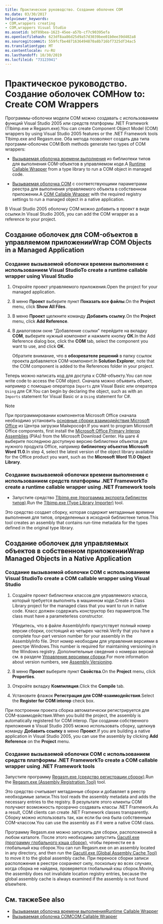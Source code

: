 ```yaml
---
title: Практическое руководство. Создание оболочек COM
ms.date: 03/30/2017
helpviewer_keywords:
- COM,wrappers creating
- COM,wrappers Visual Studio
ms.assetid: bdf89bea-1623-45ee-a57b-cf7c90395efa
ms.openlocfilehash: 623df8aa86d25d9a57d3039bee01b0ee39d402a8
ms.sourcegitcommit: 559fcfbe4871636494870a8b716bf7325df34ac5
ms.translationtype: MT
ms.contentlocale: ru-RU
ms.lasthandoff: 10/30/2019
ms.locfileid: "73123941"
---
```

# <a name="how-to-create-com-wrappers"></a><span data-ttu-id="926d7-102">Практическое руководство. Создание оболочек COM</span><span class="sxs-lookup"><span data-stu-id="926d7-102">How to: Create COM Wrappers</span></span>

<span data-ttu-id="926d7-103">Программы-оболочки модели COM можно создавать с использованием функций Visual Studio 2005 или средств платформы .NET Framework (Tlbimp.exe и Regasm.exe).</span><span class="sxs-lookup"><span data-stu-id="926d7-103">You can create Component Object Model (COM) wrappers by using Visual Studio 2005 features or the .NET Framework tools Tlbimp.exe and Regasm.exe.</span></span> <span data-ttu-id="926d7-104">Оба метода позволяют создать два типа программ-оболочек COM:</span><span class="sxs-lookup"><span data-stu-id="926d7-104">Both methods generate two types of COM wrappers:</span></span>

- <span data-ttu-id="926d7-105">[Вызываемая оболочка времени выполнения](../../standard/native-interop/runtime-callable-wrapper.md) из библиотеки типов для выполнения COM-объектов в управляемом коде.</span><span class="sxs-lookup"><span data-stu-id="926d7-105">A [Runtime Callable Wrapper](../../standard/native-interop/runtime-callable-wrapper.md) from a type library to run a COM object in managed code.</span></span>

- <span data-ttu-id="926d7-106">[Вызываемая оболочка COM](../../standard/native-interop/com-callable-wrapper.md) с соответствующими параметрами реестра для выполнения управляемого объекта в собственном приложении.</span><span class="sxs-lookup"><span data-stu-id="926d7-106">A [COM Callable Wrapper](../../standard/native-interop/com-callable-wrapper.md) with the required registry settings to run a managed object in a native application.</span></span>

<span data-ttu-id="926d7-107">В Visual Studio 2005 оболочку COM можно добавить в проект в виде ссылки.</span><span class="sxs-lookup"><span data-stu-id="926d7-107">In Visual Studio 2005, you can add the COM wrapper as a reference to your project.</span></span>

## <a name="wrap-com-objects-in-a-managed-application"></a><span data-ttu-id="926d7-108">Создание оболочек для COM-объектов в управляемом приложении</span><span class="sxs-lookup"><span data-stu-id="926d7-108">Wrap COM Objects in a Managed Application</span></span>

### <a name="to-create-a-runtime-callable-wrapper-using-visual-studio"></a><span data-ttu-id="926d7-109">Создание вызываемой оболочки времени выполнения с использованием Visual Studio</span><span class="sxs-lookup"><span data-stu-id="926d7-109">To create a runtime callable wrapper using Visual Studio</span></span>

1. <span data-ttu-id="926d7-110">Откройте проект управляемого приложения.</span><span class="sxs-lookup"><span data-stu-id="926d7-110">Open the project for your managed application.</span></span>

2. <span data-ttu-id="926d7-111">В меню **Проект** выберите пункт **Показать все файлы**.</span><span class="sxs-lookup"><span data-stu-id="926d7-111">On the **Project** menu, click **Show All Files**.</span></span>

3. <span data-ttu-id="926d7-112">В меню **Проект** щелкните команду **Добавить ссылку**.</span><span class="sxs-lookup"><span data-stu-id="926d7-112">On the **Project** menu, click **Add Reference**.</span></span>

4. <span data-ttu-id="926d7-113">В диалоговом окне "Добавление ссылки" перейдите на вкладку **COM**, выберите нужный компонент и нажмите кнопку **ОК**.</span><span class="sxs-lookup"><span data-stu-id="926d7-113">In the Add Reference dialog box, click the **COM** tab, select the component you want to use, and click **OK**.</span></span>

     <span data-ttu-id="926d7-114">Обратите внимание, что в **обозревателе решений** в папку ссылок проекта добавляется COM-компонент.</span><span class="sxs-lookup"><span data-stu-id="926d7-114">In **Solution Explorer**, note that the COM component is added to the References folder in your project.</span></span>

<span data-ttu-id="926d7-115">Теперь можно написать код для доступа к COM-объекту.</span><span class="sxs-lookup"><span data-stu-id="926d7-115">You can now write code to access the COM object.</span></span> <span data-ttu-id="926d7-116">Сначала можно объявить объект, например с помощью оператора `Imports` для Visual Basic или оператора `Using` для C#.</span><span class="sxs-lookup"><span data-stu-id="926d7-116">You can begin by declaring the object, such as with an `Imports` statement for Visual Basic or a `Using` statement for C#.</span></span>

> [!NOTE]
> <span data-ttu-id="926d7-117">При программировании компонентов Microsoft Office сначала необходимо установить [основные сборки взаимодействия Microsoft Office](https://go.microsoft.com/fwlink/?LinkId=50479) из Центра загрузки Майкрософт.</span><span class="sxs-lookup"><span data-stu-id="926d7-117">If you want to program Microsoft Office components, first install the [Microsoft Office Primary Interop Assemblies](https://go.microsoft.com/fwlink/?LinkId=50479) (PIAs) from the Microsoft Download Center.</span></span> <span data-ttu-id="926d7-118">На шаге 4 выберите последнюю доступную версию библиотеки объектов для нужного продукта Office, например **библиотеку объектов Microsoft Word 11.0**.</span><span class="sxs-lookup"><span data-stu-id="926d7-118">In step 4, select the latest version of the object library available for the Office product you want, such as the **Microsoft Word 11.0 Object Library**.</span></span>  
  
### <a name="to-create-a-runtime-callable-wrapper-using-net-framework-tools"></a><span data-ttu-id="926d7-119">Создание вызываемой оболочки времени выполнения с использованием средств платформы .NET Framework</span><span class="sxs-lookup"><span data-stu-id="926d7-119">To create a runtime callable wrapper using .NET Framework tools</span></span>  
  
- <span data-ttu-id="926d7-120">Запустите средство [Tlbimp.exe (программа экспорта библиотек типов)](../tools/tlbimp-exe-type-library-importer.md).</span><span class="sxs-lookup"><span data-stu-id="926d7-120">Run the [Tlbimp.exe (Type Library Importer)](../tools/tlbimp-exe-type-library-importer.md) tool.</span></span>  
  
 <span data-ttu-id="926d7-121">Это средство создает сборку, которая содержит метаданные времени выполнения для типов, определенных в исходной библиотеке типов.</span><span class="sxs-lookup"><span data-stu-id="926d7-121">This tool creates an assembly that contains run-time metadata for the types defined in the original type library.</span></span>  
  
## <a name="wrap-managed-objects-in-a-native-application"></a><span data-ttu-id="926d7-122">Создание оболочек для управляемых объектов в собственном приложении</span><span class="sxs-lookup"><span data-stu-id="926d7-122">Wrap Managed Objects in a Native Application</span></span>  
  
### <a name="to-create-a-com-callable-wrapper-using-visual-studio"></a><span data-ttu-id="926d7-123">Создание вызываемой оболочки COM с использованием Visual Studio</span><span class="sxs-lookup"><span data-stu-id="926d7-123">To create a COM callable wrapper using Visual Studio</span></span>  
  
1. <span data-ttu-id="926d7-124">Создайте проект библиотеки классов для управляемого класса, который требуется выполнять в машинном коде.</span><span class="sxs-lookup"><span data-stu-id="926d7-124">Create a Class Library project for the managed class that you want to run in native code.</span></span> <span data-ttu-id="926d7-125">Класс должен содержать конструктор без параметров.</span><span class="sxs-lookup"><span data-stu-id="926d7-125">The class must have a parameterless constructor.</span></span>  
  
     <span data-ttu-id="926d7-126">Убедитесь, что в файле AssemblyInfo присутствует полный номер версии сборки, состоящий из четырех частей.</span><span class="sxs-lookup"><span data-stu-id="926d7-126">Verify that you have a complete four-part version number for your assembly in the AssemblyInfo file.</span></span> <span data-ttu-id="926d7-127">Этот номер необходим для управления версиями в реестре Windows.</span><span class="sxs-lookup"><span data-stu-id="926d7-127">This number is required for maintaining versioning in the Windows registry.</span></span> <span data-ttu-id="926d7-128">Дополнительные сведения о номерах версий см. в разделе [Управление версиями сборки](../../standard/assembly/versioning.md).</span><span class="sxs-lookup"><span data-stu-id="926d7-128">For more information about version numbers, see [Assembly Versioning](../../standard/assembly/versioning.md).</span></span>  
  
2. <span data-ttu-id="926d7-129">В меню **Проект** выберите пункт **Свойства**.</span><span class="sxs-lookup"><span data-stu-id="926d7-129">On the **Project** menu, click **Properties**.</span></span>  
  
3. <span data-ttu-id="926d7-130">Откройте вкладку **Компиляция**.</span><span class="sxs-lookup"><span data-stu-id="926d7-130">Click the **Compile** tab.</span></span>  
  
4. <span data-ttu-id="926d7-131">Установите флажок **Регистрация для COM-взаимодействия**.</span><span class="sxs-lookup"><span data-stu-id="926d7-131">Select the **Register for COM interop** check box.</span></span>  
  
 <span data-ttu-id="926d7-132">При построении проекта сборка автоматически регистрируется для COM-взаимодействия.</span><span class="sxs-lookup"><span data-stu-id="926d7-132">When you build the project, the assembly is automatically registered for COM interop.</span></span> <span data-ttu-id="926d7-133">При создании собственного приложения в Visual Studio 2005 можно использовать сборку, щелкнув команду **Добавить ссылку** в меню **Проект**.</span><span class="sxs-lookup"><span data-stu-id="926d7-133">If you are building a native application in Visual Studio 2005, you can use the assembly by clicking **Add Reference** on the **Project** menu.</span></span>  
  
### <a name="to-create-a-com-callable-wrapper-using-net-framework-tools"></a><span data-ttu-id="926d7-134">Создание вызываемой оболочки COM с использованием средств платформы .NET Framework</span><span class="sxs-lookup"><span data-stu-id="926d7-134">To create a COM callable wrapper using .NET Framework tools</span></span>  
  
<span data-ttu-id="926d7-135">Запустите программу [Regasm.exe (средство регистрации сборок)](../tools/regasm-exe-assembly-registration-tool.md).</span><span class="sxs-lookup"><span data-stu-id="926d7-135">Run the [Regasm.exe (Assembly Registration Tool)](../tools/regasm-exe-assembly-registration-tool.md) tool.</span></span>  
  
<span data-ttu-id="926d7-136">Это средство считывает метаданные сборки и добавляет в реестр необходимые записи.</span><span class="sxs-lookup"><span data-stu-id="926d7-136">This tool reads the assembly metadata and adds the necessary entries to the registry.</span></span> <span data-ttu-id="926d7-137">В результате этого клиенты COM получают возможность прозрачно создавать классы .NET Framework.</span><span class="sxs-lookup"><span data-stu-id="926d7-137">As a result, COM clients can create .NET Framework classes transparently.</span></span> <span data-ttu-id="926d7-138">Сборку можно использовать так, как если бы она была собственным COM-классом.</span><span class="sxs-lookup"><span data-stu-id="926d7-138">You can use the assembly as if it were a native COM class.</span></span>  
  
<span data-ttu-id="926d7-139">Программу Regasm.exe можно запускать для сборки, расположенной в любом каталоге. После этого необходимо запустить [Gacutil.exe (программу глобального кэша сборок)](../tools/gacutil-exe-gac-tool.md), чтобы перенести ее в глобальный кэш сборок.</span><span class="sxs-lookup"><span data-stu-id="926d7-139">You can run Regasm.exe on an assembly located in any directory, and then run the [Gacutil.exe (Global Assembly Cache Tool)](../tools/gacutil-exe-gac-tool.md) to move it to the global assembly cache.</span></span> <span data-ttu-id="926d7-140">При переносе сборки записи расположения в реестре сохраняют силу, поскольку во всех случаях, когда сборка не найдена, проверяется глобальный кэш сборок.</span><span class="sxs-lookup"><span data-stu-id="926d7-140">Moving the assembly does not invalidate location registry entries, because the global assembly cache is always examined if the assembly is not found elsewhere.</span></span>  
  
## <a name="see-also"></a><span data-ttu-id="926d7-141">См. также</span><span class="sxs-lookup"><span data-stu-id="926d7-141">See also</span></span>

- [<span data-ttu-id="926d7-142">Вызываемая оболочка времени выполнения</span><span class="sxs-lookup"><span data-stu-id="926d7-142">Runtime Callable Wrapper</span></span>](../../standard/native-interop/runtime-callable-wrapper.md)
- [<span data-ttu-id="926d7-143">Вызываемая оболочка COM</span><span class="sxs-lookup"><span data-stu-id="926d7-143">COM Callable Wrapper</span></span>](../../standard/native-interop/com-callable-wrapper.md)
